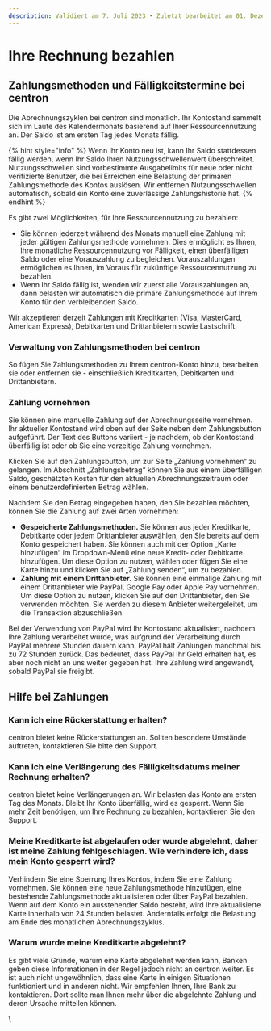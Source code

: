 ```yaml
---
description: Validiert am 7. Juli 2023 • Zuletzt bearbeitet am 01. Dezember 2023
---
```


# Ihre Rechnung bezahlen

## Zahlungsmethoden und Fälligkeitstermine bei centron

Die Abrechnungszyklen bei centron sind monatlich. Ihr Kontostand sammelt sich im Laufe des Kalendermonats basierend auf Ihrer Ressourcennutzung an. Der Saldo ist am ersten Tag jedes Monats fällig.

{% hint style="info" %}
Wenn Ihr Konto neu ist, kann Ihr Saldo stattdessen fällig werden, wenn Ihr Saldo Ihren Nutzungsschwellenwert überschreitet. Nutzungsschwellen sind vorbestimmte Ausgabelimits für neue oder nicht verifizierte Benutzer, die bei Erreichen eine Belastung der primären Zahlungsmethode des Kontos auslösen. Wir entfernen Nutzungsschwellen automatisch, sobald ein Konto eine zuverlässige Zahlungshistorie hat.
{% endhint %}

Es gibt zwei Möglichkeiten, für Ihre Ressourcennutzung zu bezahlen:

* Sie können jederzeit während des Monats manuell eine Zahlung mit jeder gültigen Zahlungsmethode vornehmen. Dies ermöglicht es Ihnen, Ihre monatliche Ressourcennutzung vor Fälligkeit, einen überfälligen Saldo oder eine Vorauszahlung zu begleichen. Vorauszahlungen ermöglichen es Ihnen, im Voraus für zukünftige Ressourcennutzung zu bezahlen.
* Wenn Ihr Saldo fällig ist, wenden wir zuerst alle Vorauszahlungen an, dann belasten wir automatisch die primäre Zahlungsmethode auf Ihrem Konto für den verbleibenden Saldo.

Wir akzeptieren derzeit Zahlungen mit Kreditkarten (Visa, MasterCard, American Express), Debitkarten und Drittanbietern sowie Lastschrift.

### Verwaltung von Zahlungsmethoden bei centron

So fügen Sie Zahlungsmethoden zu Ihrem centron-Konto hinzu, bearbeiten sie oder entfernen sie - einschließlich Kreditkarten, Debitkarten und Drittanbietern.

### Zahlung vornehmen

Sie können eine manuelle Zahlung auf der Abrechnungsseite vornehmen. Ihr aktueller Kontostand wird oben auf der Seite neben dem Zahlungsbutton aufgeführt. Der Text des Buttons variiert - je nachdem, ob der Kontostand überfällig ist oder ob Sie eine vorzeitige Zahlung vornehmen.

Klicken Sie auf den Zahlungsbutton, um zur Seite „Zahlung vornehmen“ zu gelangen. Im Abschnitt „Zahlungsbetrag“ können Sie aus einem überfälligen Saldo, geschätzten Kosten für den aktuellen Abrechnungszeitraum oder einem benutzerdefinierten Betrag wählen.

Nachdem Sie den Betrag eingegeben haben, den Sie bezahlen möchten, können Sie die Zahlung auf zwei Arten vornehmen:

* **Gespeicherte Zahlungsmethoden.** Sie können aus jeder Kreditkarte, Debitkarte oder jedem Drittanbieter auswählen, den Sie bereits auf dem Konto gespeichert haben. Sie können auch mit der Option „Karte hinzufügen“ im Dropdown-Menü eine neue Kredit- oder Debitkarte hinzufügen. Um diese Option zu nutzen, wählen oder fügen Sie eine Karte hinzu und klicken Sie auf „Zahlung senden“, um zu bezahlen.
* **Zahlung mit einem Drittanbieter.** Sie können eine einmalige Zahlung mit einem Drittanbieter wie PayPal, Google Pay oder Apple Pay vornehmen. Um diese Option zu nutzen, klicken Sie auf den Drittanbieter, den Sie verwenden möchten. Sie werden zu diesem Anbieter weitergeleitet, um die Transaktion abzuschließen.

Bei der Verwendung von PayPal wird Ihr Kontostand aktualisiert, nachdem Ihre Zahlung verarbeitet wurde, was aufgrund der Verarbeitung durch PayPal mehrere Stunden dauern kann. PayPal hält Zahlungen manchmal bis zu 72 Stunden zurück. Das bedeutet, dass PayPal Ihr Geld erhalten hat, es aber noch nicht an uns weiter gegeben hat. Ihre Zahlung wird angewandt, sobald PayPal sie freigibt.

## Hilfe bei Zahlungen

### **Kann ich eine Rückerstattung erhalten?**

centron bietet keine Rückerstattungen an. Sollten besondere Umstände auftreten, kontaktieren Sie bitte den Support.

### **Kann ich eine Verlängerung des Fälligkeitsdatums meiner Rechnung erhalten?**

centron bietet keine Verlängerungen an. Wir belasten das Konto am ersten Tag des Monats. Bleibt Ihr Konto überfällig, wird es gesperrt. Wenn Sie mehr Zeit benötigen, um Ihre Rechnung zu bezahlen, kontaktieren Sie den Support.

### **Meine Kreditkarte ist abgelaufen oder wurde abgelehnt, daher ist meine Zahlung fehlgeschlagen. Wie verhindere ich, dass mein Konto gesperrt wird?**

Verhindern Sie eine Sperrung Ihres Kontos, indem Sie eine Zahlung vornehmen. Sie können eine neue Zahlungsmethode hinzufügen, eine bestehende Zahlungsmethode aktualisieren oder über PayPal bezahlen. Wenn auf dem Konto ein ausstehender Saldo besteht, wird Ihre aktualisierte Karte innerhalb von 24 Stunden belastet. Andernfalls erfolgt die Belastung am Ende des monatlichen Abrechnungszyklus.

### **Warum wurde meine Kreditkarte abgelehnt?**

Es gibt viele Gründe, warum eine Karte abgelehnt werden kann, Banken geben diese Informationen in der Regel jedoch nicht an centron weiter. Es ist auch nicht ungewöhnlich, dass eine Karte in einigen Situationen funktioniert und in anderen nicht. Wir empfehlen Ihnen, Ihre Bank zu kontaktieren. Dort sollte man Ihnen mehr über die abgelehnte Zahlung und deren Ursache mitteilen können.

\
